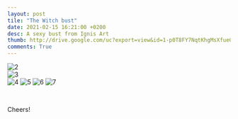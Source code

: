 ```yaml
---
layout: post
tile: "The Witch bust"
date: 2021-02-15 16:21:00 +0200
desc: A sexy bust from Ignis Art
thumb: http://drive.google.com/uc?export=view&id=1-p0T8FY7NqtKhgMsXfueGQ7q_9vsNDXf
comments: True
---
```


![2](http://drive.google.com/uc?export=view&id=1-p0T8FY7NqtKhgMsXfueGQ7q_9vsNDXf)	
![3](http://drive.google.com/uc?export=view&id=1xkNVHUxuaOlUYMbi_udA87qSnfBsiY4B)	
![4](http://drive.google.com/uc?export=view&id=1KCW_wHIjh-CjQAkfbZammH1Y-jjI5fkg)
![5](http://drive.google.com/uc?export=view&id=1gBYF3CC5FeP1lamBqYXn6KTtuYUN0LNq)
![6](http://drive.google.com/uc?export=view&id=1BYB8tj6PRSLM8OOyUQtimIJpxF1PLcVG)
![7](http://drive.google.com/uc?export=view&id=1jaJPM9UWjsNjJRyGxS1eJUfBrYXw91Tc)

&nbsp;&nbsp;&nbsp;&nbsp;&nbsp;&nbsp;&nbsp;&nbsp;


Cheers!
